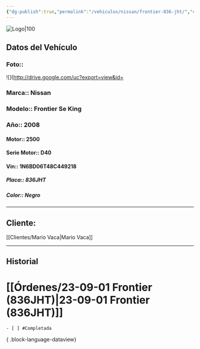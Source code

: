 ```yaml
---
{"dg-publish":true,"permalink":"/vehiculos/nissan/frontier-836-jht/","created":"","updated":""}
---
```


![Logo|100](http://drive.google.com/uc?export=view&id=137fl3TIZ0-PU8b-Pt0bsjclwHub_u78G)

## Datos del Vehículo 
### Foto:: 
![](http://drive.google.com/uc?export=view&id=

### Marca:: Nissan
### Modelo:: Frontier Se King
### Año:: 2008
#### Motor:: 2500
#### Serie Motor:: D40
#### Vin:: 1N6BD06T48C449218
##### Placa:: 836JHT
##### Color:: Negro
---

## Cliente:

[[Clientes/Mario Vaca\|Mario Vaca]]

---

## Historial

# [[Órdenes/23-09-01 Frontier (836JHT)\|23-09-01 Frontier (836JHT)]]

    - [ ] #Completada

{ .block-language-dataview} 